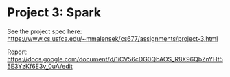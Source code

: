 # Project 3: Spark

See the project spec here: https://www.cs.usfca.edu/~mmalensek/cs677/assignments/project-3.html

Report: https://docs.google.com/document/d/1iCV56cDG0QbAOS_R8X96QbZnYHt55E3YzKf6E3v_0uA/edit
